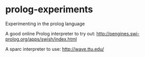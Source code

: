 # prolog-experiments
Experimenting in the prolog language

A good online Prolog interpreter to try out:
http://pengines.swi-prolog.org/apps/swish/index.html

A sparc interpreter to  use:
http://wave.ttu.edu/
